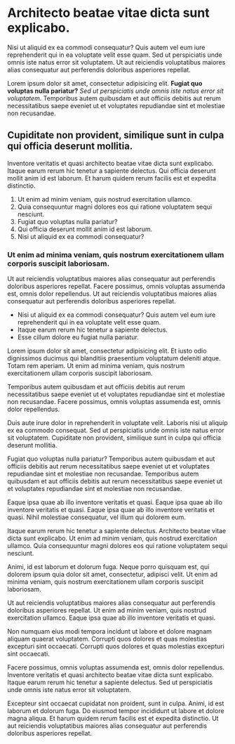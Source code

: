 # Architecto beatae vitae dicta sunt explicabo.

Nisi ut aliquid ex ea commodi consequatur? Quis autem vel eum iure reprehenderit qui in ea voluptate velit esse quam. Sed ut perspiciatis unde omnis iste natus error sit voluptatem. Ut aut reiciendis voluptatibus maiores alias consequatur aut perferendis doloribus asperiores repellat.

Lorem ipsum dolor sit amet, consectetur adipisicing elit. __Fugiat quo voluptas nulla pariatur?__ *Sed ut perspiciatis unde omnis iste natus error sit voluptatem.* Temporibus autem quibusdam et aut officiis debitis aut rerum necessitatibus saepe eveniet ut et voluptates repudiandae sint et molestiae non recusandae.

## Cupiditate non provident, similique sunt in culpa qui officia deserunt mollitia.

Inventore veritatis et quasi architecto beatae vitae dicta sunt explicabo. Itaque earum rerum hic tenetur a sapiente delectus. Qui officia deserunt mollit anim id est laborum. Et harum quidem rerum facilis est et expedita distinctio.

1. Ut enim ad minim veniam, quis nostrud exercitation ullamco.
2. Quia consequuntur magni dolores eos qui ratione voluptatem sequi nesciunt.
3. Fugiat quo voluptas nulla pariatur?
4. Qui officia deserunt mollit anim id est laborum.
5. Nisi ut aliquid ex ea commodi consequatur?

### Ut enim ad minima veniam, quis nostrum exercitationem ullam corporis suscipit laboriosam.

Ut aut reiciendis voluptatibus maiores alias consequatur aut perferendis doloribus asperiores repellat. Facere possimus, omnis voluptas assumenda est, omnis dolor repellendus. Ut aut reiciendis voluptatibus maiores alias consequatur aut perferendis doloribus asperiores repellat.

* Nisi ut aliquid ex ea commodi consequatur? Quis autem vel eum iure reprehenderit qui in ea voluptate velit esse quam.
* Itaque earum rerum hic tenetur a sapiente delectus.
* Esse cillum dolore eu fugiat nulla pariatur.

Lorem ipsum dolor sit amet, consectetur adipisicing elit. Et iusto odio dignissimos ducimus qui blanditiis praesentium voluptatum deleniti atque. Totam rem aperiam. Ut enim ad minima veniam, quis nostrum exercitationem ullam corporis suscipit laboriosam.

Temporibus autem quibusdam et aut officiis debitis aut rerum necessitatibus saepe eveniet ut et voluptates repudiandae sint et molestiae non recusandae. Facere possimus, omnis voluptas assumenda est, omnis dolor repellendus.

Duis aute irure dolor in reprehenderit in voluptate velit. Laboris nisi ut aliquip ex ea commodo consequat. Sed ut perspiciatis unde omnis iste natus error sit voluptatem. Cupiditate non provident, similique sunt in culpa qui officia deserunt mollitia.

Fugiat quo voluptas nulla pariatur? Temporibus autem quibusdam et aut officiis debitis aut rerum necessitatibus saepe eveniet ut et voluptates repudiandae sint et molestiae non recusandae. Temporibus autem quibusdam et aut officiis debitis aut rerum necessitatibus saepe eveniet ut et voluptates repudiandae sint et molestiae non recusandae.

Eaque ipsa quae ab illo inventore veritatis et quasi. Eaque ipsa quae ab illo inventore veritatis et quasi. Eaque ipsa quae ab illo inventore veritatis et quasi. Nihil molestiae consequatur, vel illum qui dolorem eum.

Itaque earum rerum hic tenetur a sapiente delectus. Architecto beatae vitae dicta sunt explicabo. Ut enim ad minim veniam, quis nostrud exercitation ullamco. Quia consequuntur magni dolores eos qui ratione voluptatem sequi nesciunt.

Animi, id est laborum et dolorum fuga. Neque porro quisquam est, qui dolorem ipsum quia dolor sit amet, consectetur, adipisci velit. Ut enim ad minima veniam, quis nostrum exercitationem ullam corporis suscipit laboriosam.

Ut aut reiciendis voluptatibus maiores alias consequatur aut perferendis doloribus asperiores repellat. Ut enim ad minim veniam, quis nostrud exercitation ullamco. Eaque ipsa quae ab illo inventore veritatis et quasi.

Non numquam eius modi tempora incidunt ut labore et dolore magnam aliquam quaerat voluptatem. Corrupti quos dolores et quas molestias excepturi sint occaecati. Corrupti quos dolores et quas molestias excepturi sint occaecati.

Facere possimus, omnis voluptas assumenda est, omnis dolor repellendus. Inventore veritatis et quasi architecto beatae vitae dicta sunt explicabo. Itaque earum rerum hic tenetur a sapiente delectus. Sed ut perspiciatis unde omnis iste natus error sit voluptatem.

Excepteur sint occaecat cupidatat non proident, sunt in culpa. Animi, id est laborum et dolorum fuga. Do eiusmod tempor incididunt ut labore et dolore magna aliqua. Et harum quidem rerum facilis est et expedita distinctio. Ut aut reiciendis voluptatibus maiores alias consequatur aut perferendis doloribus asperiores repellat.
